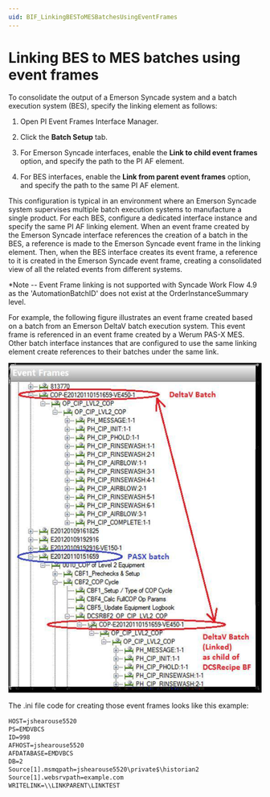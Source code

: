 ```yaml
---
uid: BIF_LinkingBESToMESBatchesUsingEventFrames
---
```


# Linking BES to MES batches using event frames

<!-- Customized for Emerson Syncade -->

To consolidate the output of a Emerson Syncade system and a batch execution system (BES), specify the linking element as follows:

1. Open PI Event Frames Interface Manager.

2. Click the **Batch Setup** tab.

3. For Emerson Syncade interfaces, enable the **Link to child event frames** option, and specify the path to the PI AF element.

4. For BES interfaces, enable the **Link from parent event frames** option, and specify the path to the same PI AF element.

This configuration is typical in an environment where an Emerson Syncade system supervises multiple batch execution systems to manufacture a single product. For each BES, configure a dedicated interface instance and specify the same PI AF linking element. When an event frame created by the Emerson Syncade interface references the creation of a batch in the BES, a reference is made to the Emerson Syncade event frame in the linking element. Then, when the BES interface creates its event frame, a reference to it is created in the Emerson Syncade event frame, creating a consolidated view of all the related events from different systems.

*Note -- Event Frame linking is not supported with Syncade Work Flow 4.9 as the 'AutomationBatchID' does not exist at the OrderInstanceSummary level. 

For example, the following figure illustrates an event frame created based on a batch from an Emerson DeltaV batch execution system. This event frame is referenced in an event frame created by a Werum PAS-X MES. Other batch interface instances that are configured to use the same linking element create references to their batches under the same link.

![how interfaces process batch event data](../../images/how-interfaces-process-batch-event-data.png)

The .ini file code for creating those event frames looks like this example:

```text
HOST=jshearouse5520
PS=EMDVBCS
ID=998
AFHOST=jshearouse5520
AFDATABASE=EMDVBCS
DB=2
Source[1].msmqpath=jshearouse5520\private$\historian2
Source[1].websrvpath=example.com
WRITELINK=\\LINKPARENT\LINKTEST
```
